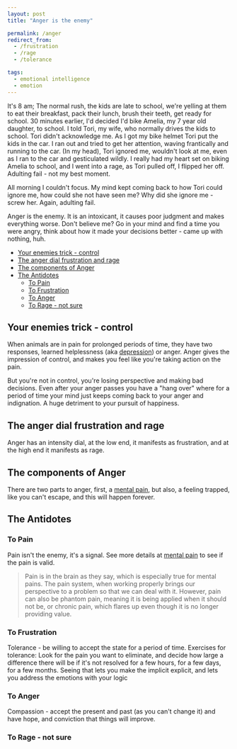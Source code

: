 ```yaml
---
layout: post
title: "Anger is the enemy"

permalink: /anger
redirect_from:
  - /frustration
  - /rage
  - /tolerance

tags:
  - emotional intelligence
  - emotion
---
```


It's 8 am; The normal rush, the kids are late to school, we're yelling at them to eat their breakfast, pack their lunch, brush their teeth, get ready for school. 30 minutes earlier, I'd decided I'd bike Amelia, my 7 year old daughter, to school. I told Tori, my wife, who normally drives the kids to school. Tori didn't acknowledge me. As I got my bike helmet Tori put the kids in the car. I ran out and tried to get her attention, waving frantically and running to the car. (In my head), Tori ignored me, wouldn't look at me, even as I ran to the car and gesticulated wildly. I really had my heart set on biking Amelia to school, and I went into a rage, as Tori pulled off, I flipped her off. Adulting fail - not my best moment.

All morning I couldn't focus. My mind kept coming back to how Tori could ignore me, how could she not have seen me? Why did she ignore me - screw her. Again, adulting fail.

Anger is the enemy. It is an intoxicant, it causes poor judgment and makes everything worse. Don't believe me? Go in your mind and find a time you were angry, think about how it made your decisions better - came up with nothing, huh.

<!-- prettier-ignore-start -->


<!-- vim-markdown-toc-start -->

- [Your enemies trick - control](#your-enemies-trick---control)
- [The anger dial frustration and rage](#the-anger-dial-frustration-and-rage)
- [The components of Anger](#the-components-of-anger)
- [The Antidotes](#the-antidotes)
    - [To Pain](#to-pain)
    - [To Frustration](#to-frustration)
    - [To Anger](#to-anger)
    - [To Rage - not sure](#to-rage---not-sure)

<!-- vim-markdown-toc-end -->
<!-- prettier-ignore-end -->

## Your enemies trick - control

When animals are in pain for prolonged periods of time, they have two responses, learned helplessness (aka [depression](/depression)) or anger. Anger gives the impression of control, and makes you feel like you're taking action on the pain.

But you're not in control, you're losing perspective and making bad decisions. Even after your anger passes you have a "hang over" where for a period of time your mind just keeps coming back to your anger and indignation. A huge detriment to your pursuit of happiness.

## The anger dial frustration and rage

Anger has an intensity dial, at the low end, it manifests as frustration, and at the high end it manifests as rage.

## The components of Anger

There are two parts to anger, first, a [mental pain](/mental-pain), but also, a feeling trapped, like you can't escape, and this will happen forever.

## The Antidotes

### To Pain

Pain isn't the enemy, it's a signal. See more details at [mental pain](/mental-pain) to see if the pain is valid.

> Pain is in the brain as they say, which is especially true for mental pains. The pain system, when working properly brings our perspective to a problem so that we can deal with it. However, pain can also be phantom pain, meaning it is being applied when it should not be, or chronic pain, which flares up even though it is no longer providing value.

### To Frustration

Tolerance - be willing to accept the state for a period of time. Exercises for tolerance: Look for the pain you want to eliminate, and decide how large a difference there will be if it's not resolved for a few hours, for a few days, for a few months. Seeing that lets you make the implicit explicit, and lets you address the emotions with your logic

### To Anger

Compassion - accept the present and past (as you can't change it) and have hope, and conviction that things will improve.

### To Rage - not sure
